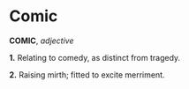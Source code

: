 # Comic

**COMIC**, _adjective_

**1.** Relating to comedy, as distinct from tragedy.

**2.** Raising mirth; fitted to excite merriment.